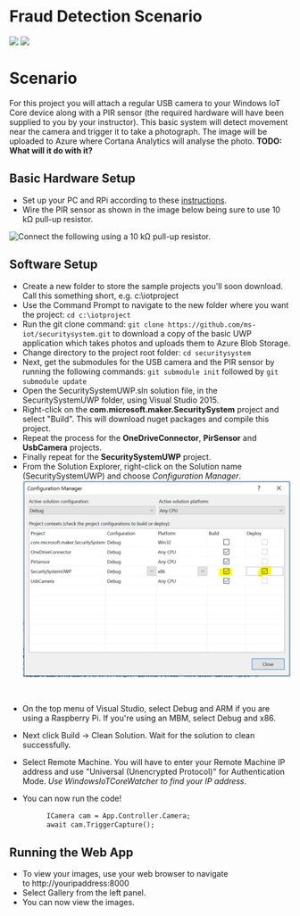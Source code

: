 # Fraud Detection Scenario



<img src="https://hackster.imgix.net/uploads/cover_image/file/66861/SecurityCamera2.JPG?auto=compress%2Cformat&w=400">
<img src="https://hackster.imgix.net/uploads/cover_image/file/91527/project%20picture.png?auto=compress%2Cformat&w=400">

Scenario
========

For this project you will attach a regular USB camera to your Windows IoT Core device along with a PIR sensor (the required hardware will have been supplied to you by your instructor).
This basic system will detect movement near the camera and trigger it to take a photograph. The image will be uploaded to Azure where Cortana Analytics will analyse the photo.
 __TODO: What will it do with it?__

 Basic Hardware Setup
 -----------

* Set up your PC and RPi according to these [instructions](http://ms-iot.github.io/content/en-US/win10/SetupPCRPI.htm).
* Wire the PIR sensor as shown in the image below being sure to use 10 kΩ pull-up resistor.

![Connect the following using a 10 kΩ pull-up resistor.](https://hackster.imgix.net/uploads/image/file/68626/PIR_bb.png?auto=compress%2Cformat&amp;w=680&amp;h=510&amp;fit=max "Connect the following using a 10 kΩ pull-up resistor.")

 Software Setup
 --------------

* Create a new folder to store the sample projects you'll soon download. Call this something short, e.g. c:\iotproject
* Use the Command Prompt to navigate to the new folder where you want the project: `cd c:\iotproject` 
* Run the git clone command: `git clone https://github.com/ms-iot/securitysystem.git` to download a copy of the basic UWP application which takes photos and uploads them to Azure Blob Storage.
* Change directory to the project root folder: `cd securitysystem`
* Next, get the submodules for the USB camera and the PIR sensor by running the following commands: `git submodule init` followed by `git submodule update`
* Open the SecuritySystemUWP.sln solution file, in the SecuritySystemUWP folder, using Visual Studio 2015.
* Right-click on the __com.microsoft.maker.SecuritySystem__ project and select "Build". This will download nuget packages and compile this project.
* Repeat the process for the __OneDriveConnector__, __PirSensor__ and __UsbCamera__ projects. 
* Finally repeat for the __SecuritySystemUWP__ project.
* From the Solution Explorer, right-click on the Solution name (SecuritySystemUWP) and choose *Configuration Manager*.
![Choosing the right build settings](images/configsettings.PNG  "Choosing the right build settings")

 
* On the top menu of Visual Studio, select Debug and ARM if you are using a Raspberry Pi. If you're using an MBM, select Debug and x86.
* Next click Build -> Clean Solution. Wait for the solution to clean successfully. 
* Select Remote Machine. You will have to enter your Remote Machine IP address and use "Universal (Unencrypted Protocol)" for Authentication Mode. *Use WindowsIoTCoreWatcher to find your IP address*.
* You can now run the code!

            ICamera cam = App.Controller.Camera;
            await cam.TriggerCapture();

Running the Web App
-------------------

* To view your images, use your web browser to navigate to http://youripaddress:8000
* Select Gallery from the left panel. 
* You can now view the images.